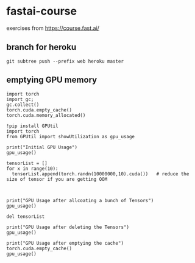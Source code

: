 # fastai-course
exercises from https://course.fast.ai/


## branch for heroku
`git subtree push --prefix web heroku master`


## emptying GPU memory
```
import torch
import gc;
gc.collect()
torch.cuda.empty_cache()
torch.cuda.memory_allocated()
```

```
!pip install GPUtil
import torch
from GPUtil import showUtilization as gpu_usage

print("Initial GPU Usage")
gpu_usage()                             

tensorList = []
for x in range(10):
  tensorList.append(torch.randn(10000000,10).cuda())   # reduce the size of tensor if you are getting OOM
  
  

print("GPU Usage after allcoating a bunch of Tensors")
gpu_usage()

del tensorList

print("GPU Usage after deleting the Tensors")
gpu_usage()  

print("GPU Usage after emptying the cache")
torch.cuda.empty_cache()
gpu_usage()
```
